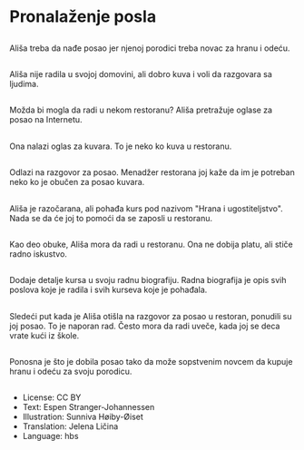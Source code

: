# Pronalaženje posla

##
Ališa treba da nađe posao jer njenoj porodici treba novac za hranu i odeću.

##
Ališa nije radila u svojoj domovini, ali dobro kuva i voli da razgovara sa ljudima.

##
Možda bi mogla da radi u nekom restoranu? Ališa pretražuje oglase za posao na Internetu.

##
Ona nalazi oglas za kuvara. To je neko ko kuva u restoranu.

##
Odlazi na razgovor za posao. Menadžer restorana joj kaže da im je potreban neko ko je obučen za posao kuvara.

##
Ališa je razočarana, ali pohađa kurs pod nazivom "Hrana i ugostiteljstvo". Nada se da će joj to pomoći da se zaposli u restoranu.

##
Kao deo obuke, Ališa mora da radi u restoranu. Ona ne dobija platu, ali stiče radno iskustvo.

##
Dodaje detalje kursa u svoju radnu biografiju. Radna biografija je opis svih poslova koje je radila i svih kurseva koje je pohađala.

##
Sledeći put kada je Ališa otišla na razgovor za posao u restoran, ponudili su joj posao. To je naporan rad. Često mora da radi uveče, kada joj se deca vrate kući iz škole.

##
Ponosna je što je dobila posao tako da može sopstvenim novcem da kupuje hranu i odeću za svoju porodicu.

##
* License: CC BY
* Text: Espen Stranger-Johannessen
* Illustration: Sunniva Høiby-Øiset
* Translation: Jelena Ličina
* Language: hbs
